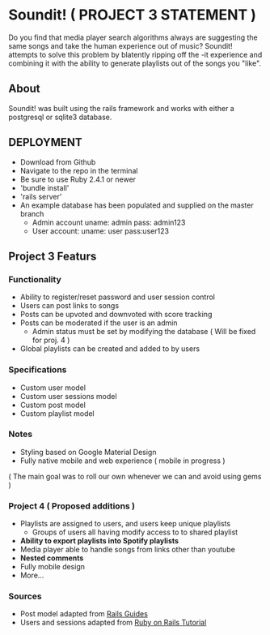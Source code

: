 # Soundit! ( PROJECT 3 STATEMENT )

Do you find that media player search algorithms always are suggesting the same songs and take
the human experience out of music? Soundit! attempts to solve this problem by blatently ripping 
off the -it experience and combining it with the ability to generate playlists out of the songs
you "like". 

## About
Soundit! was built using the rails framework and works with either a postgresql or sqlite3 database.

## DEPLOYMENT
* Download from Github
* Navigate to the repo in the terminal
* Be sure to use Ruby 2.4.1 or newer
* 'bundle install'
* 'rails server'
* An example database has been populated and supplied on the master branch
    * Admin account uname: admin pass: admin123
    * User account: uname: user pass:user123

## Project 3 Featurs

### Functionality
* Ability to register/reset password and user session control
* Users can post links to songs
* Posts can be upvoted and downvoted with score tracking
* Posts can be moderated if the user is an admin
    * Admin status must be set by modifying the database ( Will be fixed for proj. 4 )
* Global playlists can be created and added to by users

### Specifications
* Custom user model
* Custom user sessions model
* Custom post model
* Custom playlist model

### Notes
* Styling based on Google Material Design
* Fully native mobile and web experience ( mobile in progress )

( The main goal was to roll our own whenever we can and avoid using gems )

### Project 4 ( Proposed additions )
* Playlists are assigned to users, and users keep unique playlists
    * Groups of users all having modify access to to shared playlist
* **Ability to export playlists into Spotify playlists**
* Media player able to handle songs from links other than youtube
* **Nested comments**
* Fully mobile design
* More...

### Sources
* Post model adapted from [Rails Guides](http://guides.rubyonrails.org/)
* Users and sessions adapted from [Ruby on Rails Tutorial](https://www.railstutorial.org/)